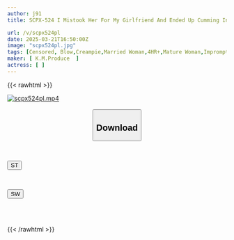 ```yaml
---
author: j91
title: SCPX-524 I Mistook Her For My Girlfriend And Ended Up Cumming Inside Her Mother!

url: /v/scpx524pl
date: 2025-03-21T16:50:00Z
image: "scpx524pl.jpg"
tags: [Censored, Blow,Creampie,Married Woman,4HR+,Mature Woman,Impromptu Sex	]
maker: [ K.M.Produce  ]
actress: [ ]
---
```



{{< rawhtml >}}

<div class="video" data-videoid="8qDobg3xm0uMgR">
    <a href="javascript:;">
        <img src="/v/scpx524pl/scpx524pl.jpg" width="WIDTH" height="HEIGHT" alt="scpx524pl.mp4" loading="lazy">
    </a>
</div>

<script type="text/javascript" src="https://j91.asia/asset/on-demand-st.js"></script>

<br>
  <link rel="stylesheet" href="https://j91.asia/asset/bs5.css">
  
  <center>
  <button class="btn btn-primary" type="button" data-bs-toggle="collapse" data-bs-target=".multi-collapse" aria-expanded="false" aria-controls="multiCollapseExample1 multiCollapseExample2"><h2>Download</h2></button></center>
</p>
<div class="row">
  <div class="col">
    <div class="collapse multi-collapse" id="multiCollapseExample1">
      <div class="card card-body">
	      	      <br>
<div class="buttons">  
<p><a href="/v/scpx524pl/st.html" target="_blank"><button class="btn-hover color-3"><i class="fa fa-download"></i> ST</button></a></p></div>
    </div>
  </div>
</div>
  <div class="col">
    <div class="collapse multi-collapse" id="multiCollapseExample2">
      <div class="card card-body">
	      <br>
<div class="buttons">
<p><a href="/v/scpx524pl/sw.html" target="_blank"><button class="btn-hover color-2"><i class="fa fa-download"></i> SW</button></a></p></div>
<br><br>
      </div>
    </div>
  </div>
</div>

{{< /rawhtml >}}